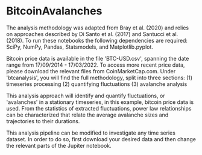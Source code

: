 # BitcoinAvalanches
The analysis methodology was adapted from Bray et al. (2020) and relies on approaches described by Di Santo et al. (2017) and Santucci et al. (2018). To run these notebooks the following dependencies are required: SciPy, NumPy, Pandas, Statsmodels, and Matplotlib.pyplot.

Bitcoin price data is available in the file 'BTC-USD.csv', spanning the date range from 17/09/2014 - 17/03/2022. To access more recent price data, please download the relevant files from CoinMarketCap.com. Under 'btcanalysis', you will find the full methodology, split into three sections:
(1) timeseries processing
(2) quantifying fluctuations
(3) avalanche analysis

This analysis approach will identify and quantify fluctuations, or 'avalanches' in a stationary timeseries, in this example, bitcoin price data is used. From the statistics of extracted fluctuations, power law relationships can be characterized that relate the average avalanche sizes and trajectories to their durations.

This analysis pipeline can be modified to investigate any time series dataset. In order to do so, first download your desired data and then change the relevant parts of the Jupiter notebook.
